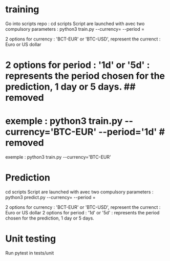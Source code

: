 # training
Go into scripts repo :
cd scripts
Script are launched with avec two compulsory parameters :
python3 train.py --currency= <currency> --period = <period>

2 options for currency : 'BCT-EUR' or 'BTC-USD', represent the currenct : Euro or US dollar
# 2 options for period : '1d' or '5d' : represents the period chosen for the prediction, 1 day or 5 days.   ## removed
# exemple : python3 train.py --currency='BTC-EUR' --period='1d' # removed
exemple : python3 train.py --currency='BTC-EUR'

# Prediction
cd scripts
Script are launched with avec two compulsory parameters :
python3 predict.py --currency= <currency> --period = <period>

2 options for currency : 'BCT-EUR' or 'BTC-USD', represent the currenct : Euro or US dollar
2 options for period : '1d' or '5d' : represents the period chosen for the prediction, 1 day or 5 days.

# Unit testing
Run pytest in tests/unit